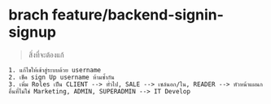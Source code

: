 # brach feature/backend-signin-signup

> สิ่งที่จะต้องแก้

```git
1. แก้ไขให้เข้าสู่ระบบด้วย username
2. เช็ค sign Up username ห้ามซ้ำกัน
3. เพิ่ม Roles เป็น CLIENT --> ทั่วไป, SALE --> เซล์นอก/ใน, READER --> หัวหน้าแผนกอื่นที่ไม่ใช่ Marketing, ADMIN, SUPERADMIN --> IT Develop
```
